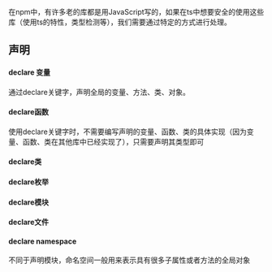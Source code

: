 在npm中，有许多老的库都是用JavaScript写的，如果在ts中想要安全的使用这些库（使用ts的特性，类型检测等），我们需要通过特定的方式进行处理。

## 声明

#### declare 变量
通过declare关键字，声明全局的变量、方法、类、对象。

#### declare函数
使用declare关键字时，不需要编写声明的变量、函数、类的具体实现（因为变量、函数、类在其他库中已经实现了），只需要声明其类型即可

#### declare类

#### declare枚举

#### declare模块

#### declare文件

#### declare namespace
不同于声明模块，命名空间一般用来表示具有很多子属性或者方法的全局对象